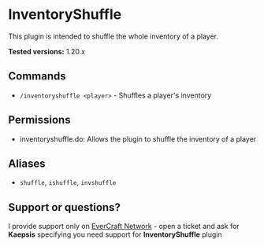 # InventoryShuffle

This plugin is intended to shuffle the whole inventory of a player.

**Tested versions:** 1.20.x

## Commands
- `/inventoryshuffle <player>` - Shuffles a player's inventory

## Permissions
- inventoryshuffle.do: Allows the plugin to shuffle the inventory of a player

## Aliases
- `shuffle`, `ishuffle`, `invshuffle`

## Support or questions?
I provide support only on [EverCraft Network](https://discord.gg/3Yp6kt6C7X) - open a ticket and ask for **Kaepsis** specifying you need support for **InventoryShuffle** plugin